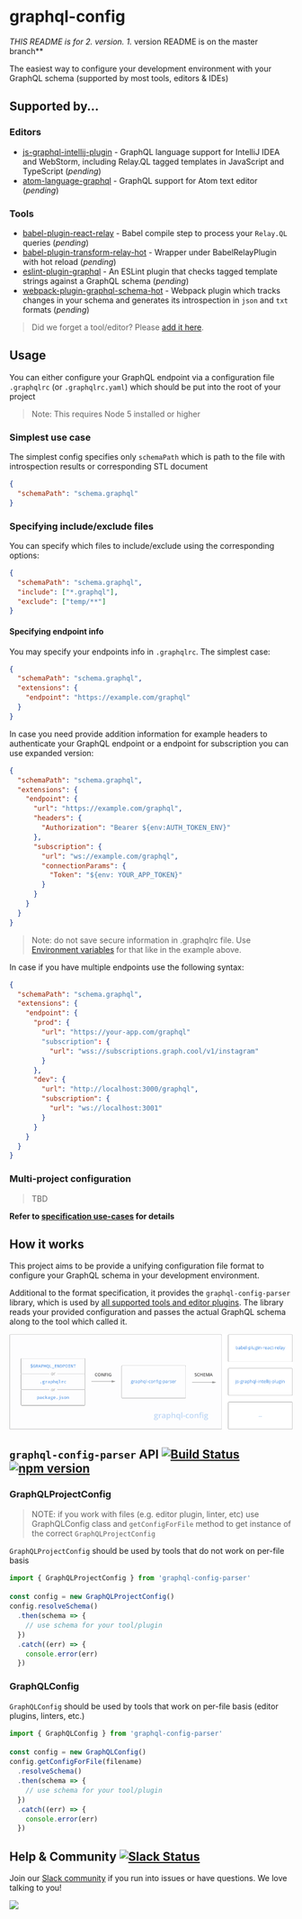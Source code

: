 # graphql-config

**THIS README is for 2.* version. 1.* version README is on the master branch**

The easiest way to configure your development environment with your GraphQL schema (supported by most tools, editors &amp; IDEs)

## Supported by...

### Editors

* [js-graphql-intellij-plugin](https://github.com/jimkyndemeyer/js-graphql-intellij-plugin) - GraphQL language support for IntelliJ IDEA and WebStorm, including Relay.QL tagged templates in JavaScript and TypeScript (_pending_)
* [atom-language-graphql](https://github.com/rmosolgo/language-graphql) - GraphQL support for Atom text editor (_pending_)

### Tools

* [babel-plugin-react-relay](https://github.com/graphcool/babel-plugin-react-relay) - Babel compile step to process your `Relay.QL` queries (_pending_)
* [babel-plugin-transform-relay-hot](https://github.com/nodkz/babel-plugin-transform-relay-hot) - Wrapper under BabelRelayPlugin with hot reload (_pending_)
* [eslint-plugin-graphql](https://github.com/apollostack/eslint-plugin-graphql) - An ESLint plugin that checks tagged template strings against a GraphQL schema (_pending_)
* [webpack-plugin-graphql-schema-hot](https://github.com/nodkz/webpack-plugin-graphql-schema-hot) - Webpack plugin which tracks changes in your schema and generates its introspection in `json` and `txt` formats (_pending_)

> Did we forget a tool/editor? Please [add it here](https://github.com/graphcool/graphql-config/issues/new).

## Usage

You can either configure your GraphQL endpoint via a configuration file `.graphqlrc`
(or `.graphqlrc.yaml`) which should be put into the root of your project

> Note: This requires Node 5 installed or higher

### Simplest use case

The simplest config specifies only `schemaPath` which is path to the file with introspection
results or corresponding STL document

```json
{
  "schemaPath": "schema.graphql"
}
```

### Specifying include/exclude files

You can specify which files to include/exclude using the corresponding options:

```json
{
  "schemaPath": "schema.graphql",
  "include": ["*.graphql"],
  "exclude": ["temp/**"]
}
```

#### Specifying endpoint info

You may specify your endpoints info in `.graphqlrc`. The simplest case:

```json
{
  "schemaPath": "schema.graphql",
  "extensions": {
    "endpoint": "https://example.com/graphql"
  }
}
```

In case you need provide addition information for example headers to authenticate your GraphQL endpoint or
a endpoint for subscription you can use expanded version:

```json
{
  "schemaPath": "schema.graphql",
  "extensions": {
    "endpoint": {
      "url": "https://example.com/graphql",
      "headers": {
        "Authorization": "Bearer ${env:AUTH_TOKEN_ENV}"
      },
      "subscription": {
        "url": "ws://example.com/graphql",
        "connectionParams": {
          "Token": "${env: YOUR_APP_TOKEN}"
        }
      }
    }
  }
}
```

> Note: do not save secure information in .graphqlrc file. Use [Environment variables](specification.md#referencing-environment-variables) for that like in the example above.

In case if you have multiple endpoints use the following syntax:

```json
{
  "schemaPath": "schema.graphql",
  "extensions": {
    "endpoint": {
      "prod": {
        "url": "https://your-app.com/graphql"
        "subscription": {
          "url": "wss://subscriptions.graph.cool/v1/instagram"
        }
      },
      "dev": {
        "url": "http://localhost:3000/graphql",
        "subscription": {
          "url": "ws://localhost:3001"
        }
      }
    }
  }
}
```

### Multi-project configuration
> TBD

__Refer to [specification use-cases](specification.md#use-cases) for details__

## How it works

This project aims to be provide a unifying configuration file format to configure your GraphQL schema in your development environment.

Additional to the format specification, it provides the `graphql-config-parser` library, which is used by [all supported tools and editor plugins](#supported-by). The library reads your provided configuration and passes the actual GraphQL schema along to the tool which called it.

![](resources/how-it-works.png)


## `graphql-config-parser` API [![Build Status](https://travis-ci.org/graphcool/graphql-config.svg?branch=master)](https://travis-ci.org/graphcool/graphql-config) [![npm version](https://badge.fury.io/js/graphql-config-parser.svg)](https://badge.fury.io/js/graphql-config-parser)

### GraphQLProjectConfig

> NOTE: if you work with files (e.g. editor plugin, linter, etc) use GraphQLConfig
class and `getConfigForFile` method to get instance of the correct `GraphQLProjectConfig`

`GraphQLProjectConfig` should be used by tools that do not work on per-file basis

```js
import { GraphQLProjectConfig } from 'graphql-config-parser'

const config = new GraphQLProjectConfig()
config.resolveSchema()
  .then(schema => {
    // use schema for your tool/plugin
  })
  .catch((err) => {
    console.error(err)
  })
```

### GraphQLConfig

`GraphQLConfig` should be used by tools that work on per-file basis (editor plugins,
linters, etc.)

```js
import { GraphQLConfig } from 'graphql-config-parser'

const config = new GraphQLConfig()
config.getConfigForFile(filename)
  .resolveSchema()
  .then(schema => {
    // use schema for your tool/plugin
  })
  .catch((err) => {
    console.error(err)
  })
```

## Help & Community [![Slack Status](https://slack.graph.cool/badge.svg)](https://slack.graph.cool)

Join our [Slack community](http://slack.graph.cool/) if you run into issues or have questions. We love talking to you!

![](http://i.imgur.com/5RHR6Ku.png)
